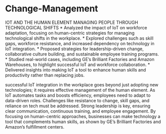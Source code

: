 # Change-Management
IOT AND THE HUMAN ELEMENT MANAGING PEOPLE THROUGH TECHNOLOGICAL SHIFTS
    * Analyzed the impact of IoT on workforce adaptation, focusing on human-centric strategies for managing technological shifts in the workplace.
    * Explored challenges such as skill gaps, workforce resistance, and increased dependency on technology in IoT integration.
    * Proposed strategies for leadership-driven change, collaborative culture building, and sustainable employee training programs.
    * Studied real-world cases, including GE’s Brilliant Factories and Amazon Warehouses, to highlight successful IoT and workforce collaboration.
    * Delivered insights into making IoT a tool to enhance human skills and productivity rather than replacing jobs.
    
successful IoT integration in the workplace goes beyond just adopting
new technologies; it requires effective management of the human element. As IoT
automates tasks and boosts efficiency, employees need to adapt to data-driven
roles. Challenges like resistance to change, skill gaps, and reliance on tech must be
addressed. Strong leadership is key, ensuring clear communication, continuous
training, and employee engagement. By focusing on human-centric approaches,
businesses can make technology a tool that complements human skills, as shown by
GE’s Brilliant Factories and Amazon’s fulfillment centers.
